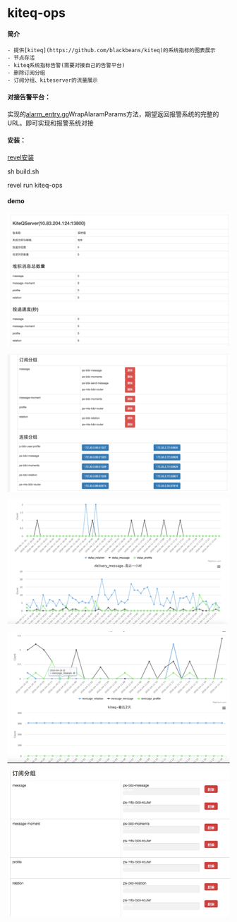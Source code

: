 # kiteq-ops

#### 简介
    - 提供[kiteq](https://github.com/blackbeans/kiteq)的系统指标的图表展示
    - 节点存活
    - kiteq系统指标告警(需要对接自己的告警平台)
    - 删除订阅分组
    - 订阅分组、kiteserver的流量展示
    
#### 对接告警平台：
实现的[alarm_entry.go](https://github.com/blackbeans/kiteq-ops/blob/master/app/models/alarm/alarm_entry.go#L22)WrapAlaramParams方法，期望返回报警系统的完整的URL。即可实现和报警系统对接
    
#### 安装：
    
[revel安装](http://revel.github.io/tutorial/gettingstarted.html)
    
sh build.sh

revel run kiteq-ops

#### demo

![image](./doc/home_1.png)

![image](./doc/home_2.png)

![image](./doc/hours.png)

![image](./doc/days.png)

![image](./doc/limiter.png)
